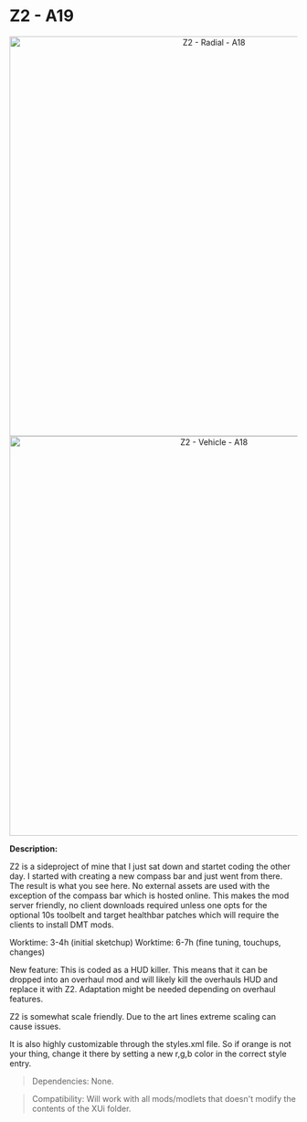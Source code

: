 # Z2 - A19

<p align="center">
  <img src="https://imgur.com/NboISI5.jpg" width="700" title="Z2 - Radial - A18">
  <img src="https://imgur.com/pUeRRT3.jpg" width="700" title="Z2 - Vehicle - A18">
</p>

**Description:**

 Z2 is a sideproject of mine that I just sat down and startet coding the other day. I started with creating a new compass bar and just went from there. The result is what you see here. No external assets are used with the exception of the compass bar which is hosted online. This makes the mod server friendly, no client downloads required unless one opts for the optional 10s toolbelt and target healthbar patches which will require the clients to install DMT mods.

Worktime: 3-4h (initial sketchup) Worktime: 6-7h (fine tuning, touchups, changes)

New feature: This is coded as a HUD killer. This means that it can be dropped into an overhaul mod and will likely kill the overhauls HUD and replace it with Z2. Adaptation might be needed depending on overhaul features.

Z2 is somewhat scale friendly. Due to the art lines extreme scaling can cause issues.

 

It is also highly customizable through the styles.xml file. So if orange is not your thing, change it there by setting a new r,g,b color in the correct style entry. 


> Dependencies: None.

> Compatibility: Will work with all mods/modlets that doesn't modify the contents of the XUi folder.
